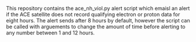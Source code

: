 This repository contains the ace_nh_viol.py alert script which emaisl an alert if the ACE satellite does not record qualifying electron or proton data for eight hours.
The alert sends after 8 hours by default, however the script can be called with arguements to change the amount of time before alerting to any number between 1 and 12 hours.
